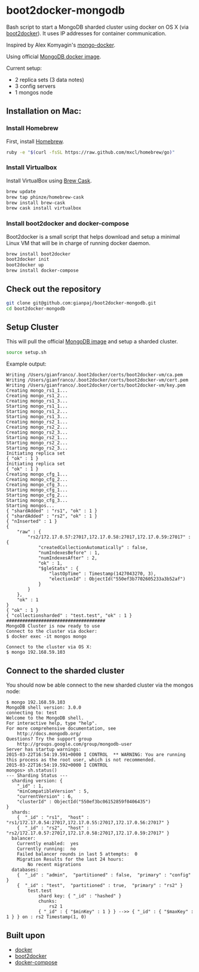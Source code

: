 # boot2docker-mongodb

Bash script to start a MongoDB sharded cluster using docker on OS X (via [boot2docker](https://github.com/boot2docker/boot2docker)). It uses IP addresses for container communication.

Inspired by Alex Komyagin's [mongo-docker](https://github.com/adkomyagin/mongo-docker).

Using official [MongoDB docker image](https://registry.hub.docker.com/_/mongo/).

Current setup:

- 2 replica sets (3 data notes)
- 3 config servers
- 1 mongos node

## Installation on Mac:

### Install Homebrew
First, install [Homebrew](http://brew.sh/).

```bash
ruby -e "$(curl -fsSL https://raw.github.com/mxcl/homebrew/go)"
```

### Install Virtualbox
Install VirtualBox using [Brew Cask](https://github.com/phinze/homebrew-cask).

```bash
brew update
brew tap phinze/homebrew-cask
brew install brew-cask
brew cask install virtualbox
```

### Install boot2docker and docker-compose

Boot2docker is a small script that helps download and setup a minimal Linux VM that will be in charge of running docker daemon.

```bash
brew install boot2docker
boot2docker init
boot2docker up
brew install docker-compose
```

## Check out the repository

```bash
git clone git@github.com:gianpaj/boot2docker-mongodb.git
cd boot2docker-mongodb
```

## Setup Cluster
This will pull the official [MongoDB image](https://registry.hub.docker.com/_/mongo/) and setup a sharded cluster.

```bash
source setup.sh
```

Example output:

	Writing /Users/gianfranco/.boot2docker/certs/boot2docker-vm/ca.pem
	Writing /Users/gianfranco/.boot2docker/certs/boot2docker-vm/cert.pem
	Writing /Users/gianfranco/.boot2docker/certs/boot2docker-vm/key.pem
	Creating mongo_rs1_1...
	Creating mongo_rs1_2...
	Creating mongo_rs1_3...
	Starting mongo_rs1_1...
	Starting mongo_rs1_2...
	Starting mongo_rs1_3...
	Creating mongo_rs2_1...
	Creating mongo_rs2_2...
	Creating mongo_rs2_3...
	Starting mongo_rs2_1...
	Starting mongo_rs2_2...
	Starting mongo_rs2_3...
	Initiating replica set
	{ "ok" : 1 }
	Initiating replica set
	{ "ok" : 1 }
	Creating mongo_cfg_1...
	Creating mongo_cfg_2...
	Creating mongo_cfg_3...
	Starting mongo_cfg_1...
	Starting mongo_cfg_2...
	Starting mongo_cfg_3...
	Starting mongos...
	{ "shardAdded" : "rs1", "ok" : 1 }
	{ "shardAdded" : "rs2", "ok" : 1 }
	{ "nInserted" : 1 }
	{
		"raw" : {
			"rs2/172.17.0.57:27017,172.17.0.58:27017,172.17.0.59:27017" : {
				"createdCollectionAutomatically" : false,
				"numIndexesBefore" : 1,
				"numIndexesAfter" : 2,
				"ok" : 1,
				"$gleStats" : {
					"lastOpTime" : Timestamp(1427043270, 3),
					"electionId" : ObjectId("550ef3b7702605233a3b52af")
				}
			}
		},
		"ok" : 1
	}
	{ "ok" : 1 }
	{ "collectionsharded" : "test.test", "ok" : 1 }
	#####################################
	MongoDB Cluster is now ready to use
	Connect to the cluster via docker:
	$ docker exec -it mongos mongo
	
	Connect to the cluster via OS X:
	$ mongo 192.168.59.103
	
## Connect to the sharded cluster

You should now be able connect to the new sharded cluster via the mongos node:


	$ mongo 192.168.59.103
	MongoDB shell version: 3.0.0
	connecting to: test
	Welcome to the MongoDB shell.
	For interactive help, type "help".
	For more comprehensive documentation, see
		http://docs.mongodb.org/
	Questions? Try the support group
		http://groups.google.com/group/mongodb-user
	Server has startup warnings:
	2015-03-22T16:54:19.591+0000 I CONTROL  ** WARNING: You are running this process as the root user, which is not recommended.
	2015-03-22T16:54:19.592+0000 I CONTROL
	mongos> sh.status()
	--- Sharding Status ---
	  sharding version: {
		"_id" : 1,
		"minCompatibleVersion" : 5,
		"currentVersion" : 6,
		"clusterId" : ObjectId("550ef3bc06152859f0406435")
	}
	  shards:
		{  "_id" : "rs1",  "host" : "rs1/172.17.0.54:27017,172.17.0.55:27017,172.17.0.56:27017" }
		{  "_id" : "rs2",  "host" : "rs2/172.17.0.57:27017,172.17.0.58:27017,172.17.0.59:27017" }
	  balancer:
		Currently enabled:  yes
		Currently running:  no
		Failed balancer rounds in last 5 attempts:  0
		Migration Results for the last 24 hours:
			No recent migrations
	  databases:
		{  "_id" : "admin",  "partitioned" : false,  "primary" : "config" }
		{  "_id" : "test",  "partitioned" : true,  "primary" : "rs2" }
			test.test
				shard key: { "_id" : "hashed" }
				chunks:
					rs2	1
				{ "_id" : { "$minKey" : 1 } } -->> { "_id" : { "$maxKey" : 1 } } on : rs2 Timestamp(1, 0)


## Built upon

- [docker](https://github.com/docker/docker)
- [boot2docker](https://github.com/boot2docker/boot2docker)
- [docker-compose](http://docs.docker.com/compose/install/)